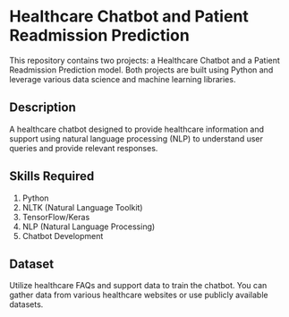 # Healthcare Chatbot and Patient Readmission Prediction
This repository contains two projects: a Healthcare Chatbot and a Patient Readmission Prediction model. Both projects are built using Python and leverage various data science and machine learning libraries.


## Description
A healthcare chatbot designed to provide healthcare information and support using natural language processing (NLP) to understand user queries and provide relevant responses.

## Skills Required
1. Python
2. NLTK (Natural Language Toolkit)
3. TensorFlow/Keras
4. NLP (Natural Language Processing)
5. Chatbot Development

## Dataset
Utilize healthcare FAQs and support data to train the chatbot. You can gather data from various healthcare websites or use publicly available datasets.
